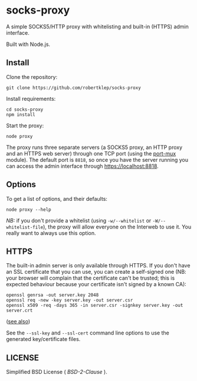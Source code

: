 # socks-proxy

A simple SOCKS5/HTTP proxy with whitelisting and built-in (HTTPS) admin
interface.

Built with Node.js.

## Install

Clone the repository:
```
git clone https://github.com/robertklep/socks-proxy
```

Install requirements:
```
cd socks-proxy
npm install
```

Start the proxy:
```
node proxy
```

The proxy runs three separate servers (a SOCKS5 proxy, an HTTP proxy and an
HTTPS web server) through one TCP port (using the [port-mux](https://npmjs.org/package/port-mux)
module). The default port is `8818`, so once you have the server running
you can access the admin interface through
[https://localhost:8818](https://localhost:8818).

## Options
To get a list of options, and their defaults:
```
node proxy --help
```

*NB:* if you don't provide a whitelist (using `-w/--whitelist` or
`-W/--whitelist-file`), the proxy will allow everyone on the Interweb to
use it. You really want to always use this option.

## HTTPS

The built-in admin server is only available through HTTPS. If you don't
have an SSL certificate that you can use, you can create a self-signed one
(NB: your browser will complain that the certificate can't be trusted; this
is expected behaviour because your certificate isn't signed by a known CA):
```
openssl genrsa -out server.key 2048
openssl req -new -key server.key -out server.csr
openssl x509 -req -days 365 -in server.csr -signkey server.key -out server.crt
```
([see also](http://nodejs.org/api/tls.html#tls_tls_ssl))

See the `--ssl-key` and `--ssl-cert` command line options to use the
generated key/certificate files.

## LICENSE

Simplified BSD License ( *BSD-2-Clause* ).
